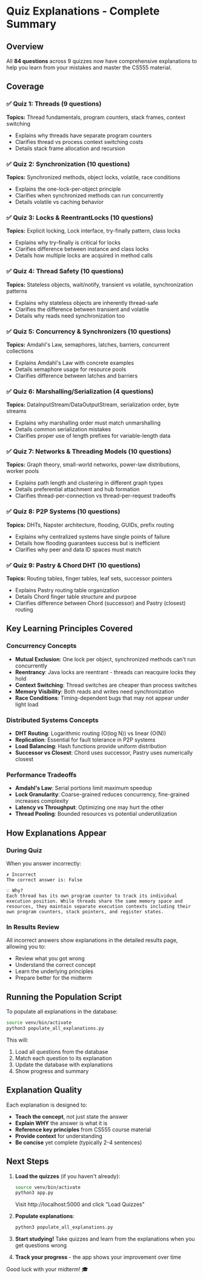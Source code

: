 # Quiz Explanations - Complete Summary

## Overview

All **84 questions** across 9 quizzes now have comprehensive explanations to help you learn from your mistakes and master the CS555 material.

## Coverage

### ✅ Quiz 1: Threads (9 questions)
**Topics:** Thread fundamentals, program counters, stack frames, context switching
- Explains why threads have separate program counters
- Clarifies thread vs process context switching costs
- Details stack frame allocation and recursion

### ✅ Quiz 2: Synchronization (10 questions)
**Topics:** Synchronized methods, object locks, volatile, race conditions
- Explains the one-lock-per-object principle
- Clarifies when synchronized methods can run concurrently
- Details volatile vs caching behavior

### ✅ Quiz 3: Locks & ReentrantLocks (10 questions)
**Topics:** Explicit locking, Lock interface, try-finally pattern, class locks
- Explains why try-finally is critical for locks
- Clarifies difference between instance and class locks
- Details how multiple locks are acquired in method calls

### ✅ Quiz 4: Thread Safety (10 questions)
**Topics:** Stateless objects, wait/notify, transient vs volatile, synchronization patterns
- Explains why stateless objects are inherently thread-safe
- Clarifies the difference between transient and volatile
- Details why reads need synchronization too

### ✅ Quiz 5: Concurrency & Synchronizers (10 questions)
**Topics:** Amdahl's Law, semaphores, latches, barriers, concurrent collections
- Explains Amdahl's Law with concrete examples
- Details semaphore usage for resource pools
- Clarifies difference between latches and barriers

### ✅ Quiz 6: Marshalling/Serialization (4 questions)
**Topics:** DataInputStream/DataOutputStream, serialization order, byte streams
- Explains why marshalling order must match unmarshalling
- Details common serialization mistakes
- Clarifies proper use of length prefixes for variable-length data

### ✅ Quiz 7: Networks & Threading Models (10 questions)
**Topics:** Graph theory, small-world networks, power-law distributions, worker pools
- Explains path length and clustering in different graph types
- Details preferential attachment and hub formation
- Clarifies thread-per-connection vs thread-per-request tradeoffs

### ✅ Quiz 8: P2P Systems (10 questions)
**Topics:** DHTs, Napster architecture, flooding, GUIDs, prefix routing
- Explains why centralized systems have single points of failure
- Details how flooding guarantees success but is inefficient
- Clarifies why peer and data ID spaces must match

### ✅ Quiz 9: Pastry & Chord DHT (10 questions)
**Topics:** Routing tables, finger tables, leaf sets, successor pointers
- Explains Pastry routing table organization
- Details Chord finger table structure and purpose
- Clarifies difference between Chord (successor) and Pastry (closest) routing

## Key Learning Principles Covered

### Concurrency Concepts
- **Mutual Exclusion**: One lock per object, synchronized methods can't run concurrently
- **Reentrancy**: Java locks are reentrant - threads can reacquire locks they hold
- **Context Switching**: Thread switches are cheaper than process switches
- **Memory Visibility**: Both reads and writes need synchronization
- **Race Conditions**: Timing-dependent bugs that may not appear under light load

### Distributed Systems Concepts
- **DHT Routing**: Logarithmic routing (O(log N)) vs linear (O(N))
- **Replication**: Essential for fault tolerance in P2P systems
- **Load Balancing**: Hash functions provide uniform distribution
- **Successor vs Closest**: Chord uses successor, Pastry uses numerically closest

### Performance Tradeoffs
- **Amdahl's Law**: Serial portions limit maximum speedup
- **Lock Granularity**: Coarse-grained reduces concurrency, fine-grained increases complexity
- **Latency vs Throughput**: Optimizing one may hurt the other
- **Thread Pooling**: Bounded resources vs potential underutilization

## How Explanations Appear

### During Quiz
When you answer incorrectly:
```
✗ Incorrect
The correct answer is: False

💡 Why?
Each thread has its own program counter to track its individual
execution position. While threads share the same memory space and
resources, they maintain separate execution contexts including their
own program counters, stack pointers, and register states.
```

### In Results Review
All incorrect answers show explanations in the detailed results page, allowing you to:
- Review what you got wrong
- Understand the correct concept
- Learn the underlying principles
- Prepare better for the midterm

## Running the Population Script

To populate all explanations in the database:

```bash
source venv/bin/activate
python3 populate_all_explanations.py
```

This will:
1. Load all questions from the database
2. Match each question to its explanation
3. Update the database with explanations
4. Show progress and summary

## Explanation Quality

Each explanation is designed to:
- **Teach the concept**, not just state the answer
- **Explain WHY** the answer is what it is
- **Reference key principles** from CS555 course material
- **Provide context** for understanding
- **Be concise** yet complete (typically 2-4 sentences)

## Next Steps

1. **Load the quizzes** (if you haven't already):
   ```bash
   source venv/bin/activate
   python3 app.py
   ```
   Visit http://localhost:5000 and click "Load Quizzes"

2. **Populate explanations**:
   ```bash
   python3 populate_all_explanations.py
   ```

3. **Start studying!** Take quizzes and learn from the explanations when you get questions wrong

4. **Track your progress** - the app shows your improvement over time

Good luck with your midterm! 🎓
